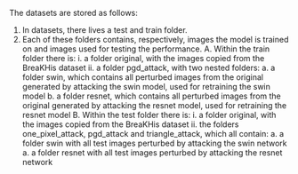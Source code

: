 The datasets are stored as follows:
1. In datasets, there lives a test and train folder.
2. Each of these folders contains, respectively, images the model is trained on and images used for testing the performance.
    A. Within the train folder there is:
        i. a folder original, with the images copied from the BreaKHis dataset
        ii. a folder pgd_attack, with two nested folders:
            a. a folder swin, which contains all perturbed images from the original generated by attacking the swin model, used for retraining the swin model
            b. a folder resnet, which contains all perturbed images from the original generated by attacking the resnet model, used for retraining the resnet model
    B. Within the test folder there is:
        i. a folder original, with the images copied from the BreaKHis dataset
        ii. the folders one_pixel_attack, pgd_attack and triangle_attack, which all contain:
            a. a folder swin with all test images perturbed by attacking the swin network 
            a. a folder resnet with all test images perturbed by attacking the resnet network 
